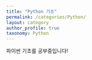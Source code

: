 ```yaml
---
title: "Python 기초"
permalink: /categories/Python/
layout: category
author_profile: true
taxonomy: Python
---
```


파이썬 기초를 공부중입니다!
